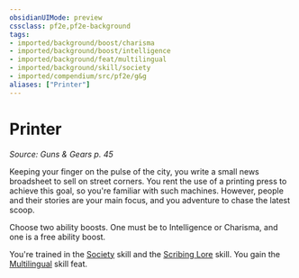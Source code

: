 ```yaml
---
obsidianUIMode: preview
cssclass: pf2e,pf2e-background
tags:
- imported/background/boost/charisma
- imported/background/boost/intelligence
- imported/background/feat/multilingual
- imported/background/skill/society
- imported/compendium/src/pf2e/g&g
aliases: ["Printer"]
---
```

# Printer
*Source: Guns & Gears p. 45*  

Keeping your finger on the pulse of the city, you write a small news broadsheet to sell on street corners. You rent the use of a printing press to achieve this goal, so you're familiar with such machines. However, people and their stories are your main focus, and you adventure to chase the latest scoop.

Choose two ability boosts. One must be to Intelligence or Charisma, and one is a free ability boost.

You're trained in the [Society](../../skills.md#Society) skill and the [Scribing Lore](../../skills.md#Lore) skill. You gain the [Multilingual](../../feats/multilingual.md) skill feat.